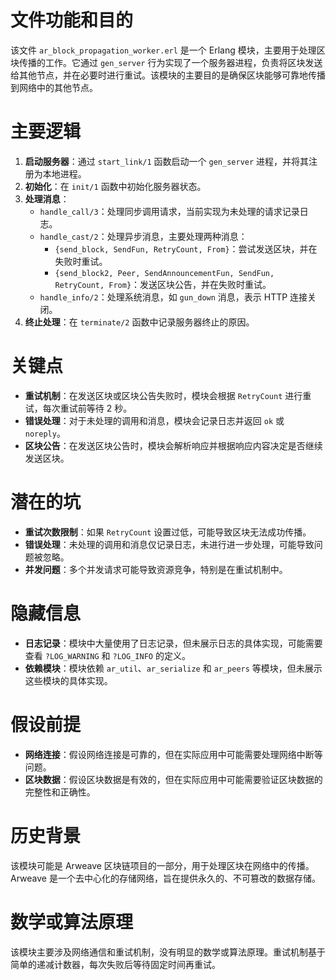 # 文件功能和目的
该文件 `ar_block_propagation_worker.erl` 是一个 Erlang 模块，主要用于处理区块传播的工作。它通过 `gen_server` 行为实现了一个服务器进程，负责将区块发送给其他节点，并在必要时进行重试。该模块的主要目的是确保区块能够可靠地传播到网络中的其他节点。

# 主要逻辑
1. **启动服务器**：通过 `start_link/1` 函数启动一个 `gen_server` 进程，并将其注册为本地进程。
2. **初始化**：在 `init/1` 函数中初始化服务器状态。
3. **处理消息**：
   - `handle_call/3`：处理同步调用请求，当前实现为未处理的请求记录日志。
   - `handle_cast/2`：处理异步消息，主要处理两种消息：
     - `{send_block, SendFun, RetryCount, From}`：尝试发送区块，并在失败时重试。
     - `{send_block2, Peer, SendAnnouncementFun, SendFun, RetryCount, From}`：发送区块公告，并在失败时重试。
   - `handle_info/2`：处理系统消息，如 `gun_down` 消息，表示 HTTP 连接关闭。
4. **终止处理**：在 `terminate/2` 函数中记录服务器终止的原因。

# 关键点
- **重试机制**：在发送区块或区块公告失败时，模块会根据 `RetryCount` 进行重试，每次重试前等待 2 秒。
- **错误处理**：对于未处理的调用和消息，模块会记录日志并返回 `ok` 或 `noreply`。
- **区块公告**：在发送区块公告时，模块会解析响应并根据响应内容决定是否继续发送区块。

# 潜在的坑
- **重试次数限制**：如果 `RetryCount` 设置过低，可能导致区块无法成功传播。
- **错误处理**：未处理的调用和消息仅记录日志，未进行进一步处理，可能导致问题被忽略。
- **并发问题**：多个并发请求可能导致资源竞争，特别是在重试机制中。

# 隐藏信息
- **日志记录**：模块中大量使用了日志记录，但未展示日志的具体实现，可能需要查看 `?LOG_WARNING` 和 `?LOG_INFO` 的定义。
- **依赖模块**：模块依赖 `ar_util`、`ar_serialize` 和 `ar_peers` 等模块，但未展示这些模块的具体实现。

# 假设前提
- **网络连接**：假设网络连接是可靠的，但在实际应用中可能需要处理网络中断等问题。
- **区块数据**：假设区块数据是有效的，但在实际应用中可能需要验证区块数据的完整性和正确性。

# 历史背景
该模块可能是 Arweave 区块链项目的一部分，用于处理区块在网络中的传播。Arweave 是一个去中心化的存储网络，旨在提供永久的、不可篡改的数据存储。

# 数学或算法原理
该模块主要涉及网络通信和重试机制，没有明显的数学或算法原理。重试机制基于简单的递减计数器，每次失败后等待固定时间再重试。